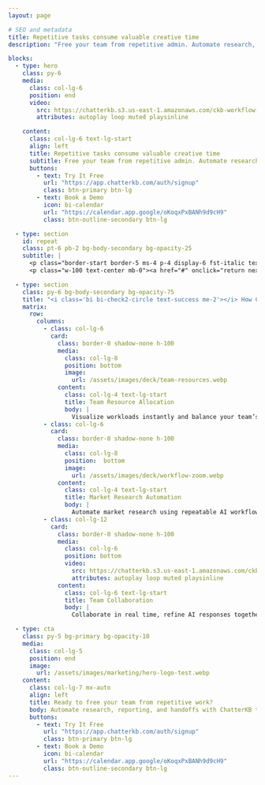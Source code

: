 ```yaml
---
layout: page

# SEO and metadata
title: Repetitive tasks consume valuable creative time
description: "Free your team from repetitive admin. Automate research, reporting, and handoffs with ChatterKB to save 15+ hours/week."

blocks:
  - type: hero
    class: py-6
    media:
      class: col-lg-6
      position: end
      video:
        src: https://chatterkb.s3.us-east-1.amazonaws.com/ckb-workflow-step2.mp4
        attributes: autoplay loop muted playsinline

    content:
      class: col-lg-6 text-lg-start
      align: left
      title: Repetitive tasks consume valuable creative time
      subtitle: Free your team from repetitive admin. Automate research, reporting, and handoffs—save 15+ hours/week.
      buttons:
        - text: Try It Free
          url: "https://app.chatterkb.com/auth/signup"
          class: btn-primary btn-lg
        - text: Book a Demo
          icon: bi-calendar
          url: "https://calendar.app.google/oKoqxPxBANh9d9cH9"
          class: btn-outline-secondary btn-lg

  - type: section
    id: repeat
    class: pt-6 pb-2 bg-body-secondary bg-opacity-25
    subtitle: |
      <p class="border-start border-5 ms-4 p-4 display-6 fst-italic text-muted ">"We're spending a fortune on senior strategists who waste their days on admin busywork. I'm paying creative directors to manage spreadsheets instead of creating campaigns that win awards!"</p>
      <p class="w-100 text-center mb-0"><a href="#" onclick="return nextSection(this)"><i class="bi bi-arrow-down-circle display-4 text-primary text-opacity-25"></i></a></p>

  - type: section
    class: py-6 bg-body-secondary bg-opacity-75
    title: "<i class='bi bi-check2-circle text-success me-2'></i> How ChatterKB Solves It"
    matrix:
      row:
        columns:
          - class: col-lg-6
            card:
              class: border-0 shadow-none h-100
              media:
                class: col-lg-8
                position: bottom
                image:
                  url: /assets/images/deck/team-resources.webp
              content:
                class: col-lg-4 text-lg-start
                title: Team Resource Allocation
                body: |
                  Visualize workloads instantly and balance your team’s capacity without endless spreadsheet updates.
          - class: col-lg-6
            card:
              class: border-0 shadow-none h-100
              media:
                class: col-lg-8
                position:  bottom
                image:
                  url: /assets/images/deck/workflow-zoom.webp
              content:
                class: col-lg-4 text-lg-start
                title: Market Research Automation
                body: |
                  Automate market research using repeatable AI workflows so insights stay fresh and accessible for every strategist.
          - class: col-lg-12
            card:
              class: border-0 shadow-none h-100
              media:
                class: col-lg-6
                position: bottom
                video:
                  src: https://chatterkb.s3.us-east-1.amazonaws.com/ckb-shared.mp4
                  attributes: autoplay loop muted playsinline
              content:
                class: col-lg-6 text-lg-start
                title: Team Collaboration
                body: |
                  Collaborate in real time, refine AI responses together, and capture the best ideas as reusable knowledge.

  - type: cta
    class: py-5 bg-primary bg-opacity-10
    media:
      class: col-lg-5
      position: end
      image:
        url: /assets/images/marketing/hero-logo-test.webp
    content:
      class: col-lg-7 mx-auto
      align: left
      title: Ready to free your team from repetitive work?
      body: Automate research, reporting, and handoffs with ChatterKB to save hours every week.
      buttons:
        - text: Try It Free
          url: "https://app.chatterkb.com/auth/signup"
          class: btn-primary btn-lg
        - text: Book a Demo
          icon: bi-calendar
          url: "https://calendar.app.google/oKoqxPxBANh9d9cH9"
          class: btn-outline-secondary btn-lg
---
```


